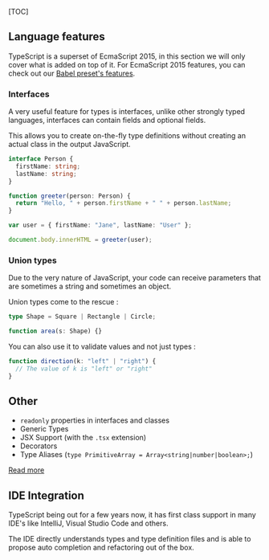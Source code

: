 [TOC]

## Language features

TypeScript is a superset of EcmaScript 2015, in this section we will only cover what is added on top of it.
For EcmaScript 2015 features, you can check out our [Babel preset's features](../05_crafty-preset-babel/JavaScript_Features.md).

### Interfaces

A very useful feature for types is interfaces, unlike other strongly typed languages, interfaces can contain fields and optional fields.

This allows you to create on-the-fly type definitions without creating an actual class in the output JavaScript.

```typescript
interface Person {
  firstName: string;
  lastName: string;
}

function greeter(person: Person) {
  return "Hello, " + person.firstName + " " + person.lastName;
}

var user = { firstName: "Jane", lastName: "User" };

document.body.innerHTML = greeter(user);
```

### Union types

Due to the very nature of JavaScript, your code can receive parameters that are sometimes a string and sometimes an object.

Union types come to the rescue :

```typescript
type Shape = Square | Rectangle | Circle;

function area(s: Shape) {}
```

You can also use it to validate values and not just types :

```typescript
function direction(k: "left" | "right") {
  // The value of k is "left" or "right"
}
```

## Other

* `readonly` properties in interfaces and classes
* Generic Types
* JSX Support (with the `.tsx` extension)
* Decorators
* Type Aliases (`type PrimitiveArray = Array<string|number|boolean>;`)

[Read more](http://www.typescriptlang.org/docs/tutorial.html)

## IDE Integration

TypeScript being out for a few years now, it has first class support in many IDE's like IntelliJ, Visual Studio Code and others.

The IDE directly understands types and type definition files and is able to propose auto completion and refactoring out of the box.
